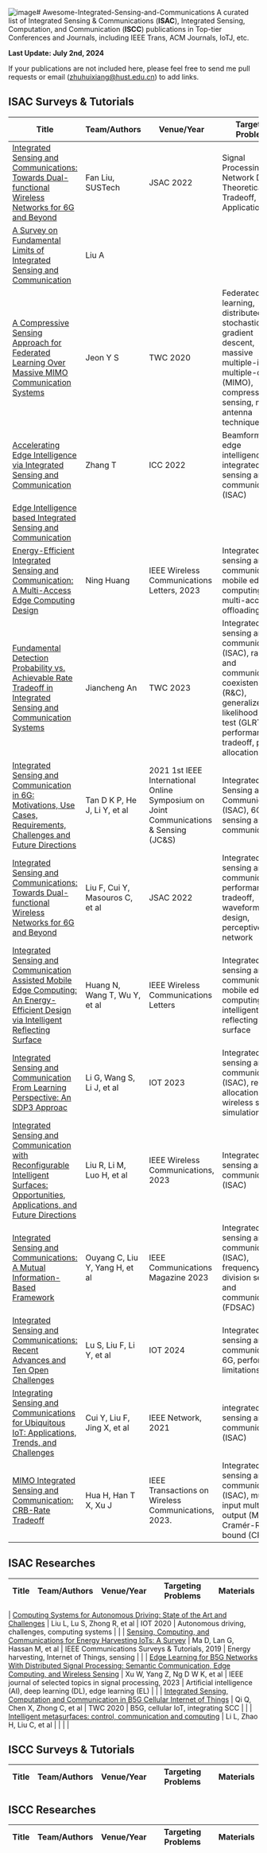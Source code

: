 ![image](https://github.com/zhuhuixiang/Awesome-Integrated-Sensing-and-Communications/assets/174421310/a990f870-19da-4464-aacd-79d316cbc879)# Awesome-Integrated-Sensing-and-Communications
A curated list of Integrated Sensing &amp; Communications (**ISAC**), Integrated Sensing, Computation, and Communication (**ISCC**) publications in Top-tier Conferences and Journals, including IEEE Trans, ACM Journals, IoTJ, etc. 

**Last Update: July 2nd, 2024**

If your publications are not included here, please feel free to send me pull requests or email (zhuhuixiang@hust.edu.cn) to add links.


## ISAC Surveys & Tutorials
| Title  | Team/Authors | Venue/Year |  Targeting Problems | Materials |
| ------------- | ------------- | ------------- | ------------- | ------------- |
| [Integrated Sensing and Communications: Towards Dual-functional Wireless Networks for 6G and Beyond](https://ieeexplore.ieee.org/abstract/document/9737357)  | Fan Liu, SUSTech | JSAC 2022 |  Signal Processing, Network Design, Theoretical Tradeoff, Applications |   |
| [A Survey on Fundamental Limits of Integrated Sensing and Communication](https://ieeexplore.ieee.org/abstract/document/9705498)  | Liu A |  |   |   |
| [A Compressive Sensing Approach for Federated Learning Over Massive MIMO Communication Systems](https://ieeexplore.ieee.org/abstract/document/9269459)  | Jeon Y S | TWC 2020 | Federated learning, distributed stochastic gradient descent, massive multiple-input multiple-output (MIMO), compressive sensing, multi-antenna technique  |   |
| [Accelerating Edge Intelligence via Integrated Sensing and Communication](https://ieeexplore.ieee.org/abstract/document/9839016)  | Zhang T | ICC 2022 | Beamforming, edge intelligence, integrated sensing and communication (ISAC)  |   |
| [Edge Intelligence based Integrated Sensing and Communication]()  |  |  |   |   |
| [Energy-Efficient Integrated Sensing and Communication: A Multi-Access Edge Computing Design](https://ieeexplore.ieee.org/abstract/document/10224278)  | Ning Huang | IEEE Wireless Communications Letters, 2023 | Integrated sensing and communication, mobile edge computing, multi-access offloading  |   |
| [Fundamental Detection Probability vs. Achievable Rate Tradeoff in Integrated Sensing and Communication Systems](https://ieeexplore.ieee.org/abstract/document/10124135)  | Jiancheng An | TWC 2023 | Integrated sensing and communications (ISAC), radar and communication coexistence (R&C), generalized likelihood ratio test (GLRT), performance tradeoff, power allocation  |   |
| [Integrated Sensing and Communication in 6G: Motivations, Use Cases, Requirements, Challenges and Future Directions](https://ieeexplore.ieee.org/abstract/document/9376324)  | Tan D K P, He J, Li Y, et al | 2021 1st IEEE International Online Symposium on Joint Communications & Sensing (JC&S) | Integrated Sensing and Communication (ISAC), 6G, sensing assisted communication  |   |
| [Integrated Sensing and Communications: Towards Dual-functional Wireless Networks for 6G and Beyond](https://ieeexplore.ieee.org/abstract/document/9737357)  | Liu F, Cui Y, Masouros C, et al | JSAC 2022 | Integrated sensing and communications, performance tradeoff, waveform design, perceptive network  |   |
| [Integrated Sensing and Communication Assisted Mobile Edge Computing: An Energy-Efficient Design via Intelligent Reflecting Surface](https://ieeexplore.ieee.org/abstract/document/9840900)  | Huang N, Wang T, Wu Y, et al | IEEE Wireless Communications Letters | Integrated sensing and communication, mobile edge computing, intelligent reflecting surface  |   |
| [Integrated Sensing and Communication From Learning Perspective: An SDP3 Approac](https://ieeexplore.ieee.org/abstract/document/10233699)  | Li G, Wang S, Li J, et al | IOT 2023 | Integrated sensing and communication (ISAC), resource allocation, wireless sensing simulation  |   |
| [Integrated Sensing and Communication with Reconfigurable Intelligent Surfaces: Opportunities, Applications, and Future Directions](https://ieeexplore.ieee.org/abstract/document/10077119)  | Liu R, Li M, Luo H, et al | IEEE Wireless Communications, 2023 | Integrated sensing and communication (ISAC)  |   |
| [Integrated Sensing and Communications: A Mutual Information-Based Framework](https://ieeexplore.ieee.org/abstract/document/10129042)  | Ouyang C, Liu Y, Yang H, et al | IEEE Communications Magazine 2023 | Integrated sensing and communications (ISAC), frequency-division sensing and communications (FDSAC)  |   |
| [Integrated Sensing and Communications: Recent Advances and Ten Open Challenges](https://ieeexplore.ieee.org/abstract/document/10418473)  | Lu S, Liu F, Li Y, et al | IOT 2024 | Integrated sensing and communications, 6G, performance limitations  |   |
| [Integrating Sensing and Communications for Ubiquitous IoT: Applications, Trends, and Challenges](https://ieeexplore.ieee.org/abstract/document/9606831)  | Cui Y, Liu F, Jing X, et al | IEEE Network, 2021 | integrated sensing and communications (ISAC)  |   |
| [MIMO Integrated Sensing and Communication: CRB-Rate Tradeoff](https://ieeexplore.ieee.org/abstract/document/10217169)  | Hua H, Han T X, Xu J | IEEE Transactions on Wireless Communications, 2023. | Integrated sensing and communication (ISAC), multiple-input multiple-output (MIMO), Cramér-Rao bound (CRB)  |   |

## ISAC Researches
| Title  | Team/Authors | Venue/Year |  Targeting Problems | Materials |
| ------------- | ------------- | ------------- | ------------- | ------------- |


| [Computing Systems for Autonomous Driving: State of the Art and Challenges](https://ieeexplore.ieee.org/abstract/document/9288755)  | Liu L, Lu S, Zhong R, et al | IOT 2020 | Autonomous driving, challenges, computing systems  |   |
| [Sensing, Computing, and Communications for Energy Harvesting IoTs: A Survey](https://ieeexplore.ieee.org/abstract/document/8944276)  | Ma D, Lan G, Hassan M, et al | IEEE Communications Surveys & Tutorials, 2019 | Energy harvesting, Internet of Things, sensing  |   |
| [Edge Learning for B5G Networks With Distributed Signal Processing: Semantic Communication, Edge Computing, and Wireless Sensing](https://ieeexplore.ieee.org/abstract/document/10024766)  | Xu W, Yang Z, Ng D W K, et al | IEEE journal of selected topics in signal processing, 2023 | Artificial intelligence (AI), deep learning (DL), edge learning (EL)  |   |
| [Integrated Sensing, Computation and Communication in B5G Cellular Internet of Things](https://ieeexplore.ieee.org/abstract/document/9206051)  | Qi Q, Chen X, Zhong C, et al | TWC 2020 | B5G, cellular IoT, integrating SCC  |   |
| [Intelligent metasurfaces: control, communication and computing](https://link.springer.com/article/10.1186/s43593-022-00013-3)  | Li L, Zhao H, Liu C, et al |  |   |   |



## ISCC Surveys & Tutorials
| Title  | Team/Authors | Venue/Year |  Targeting Problems | Materials |
| ------------- | ------------- | ------------- | ------------- | ------------- |

## ISCC Researches
| Title  | Team/Authors | Venue/Year |  Targeting Problems | Materials |
| ------------- | ------------- | ------------- | ------------- | ------------- |
